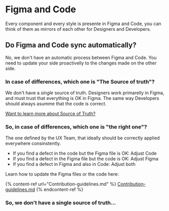 # Figma and Code

Every component and every style is presente in Figma and Code, you can think of them as mirrors of each other for Designers and Developers. 

## Do Figma and Code sync automatically? 

No, we don't have an automatic process between Figma and Code. You need to update your side proactivelly to the changes made on the other side.

### In case of differences, which one is "The Source of truth"?

We don't have a _single_ source of truth. Designers work primarelly in Figma, and must trust that everything is OK in Figma. The same way Developers should always asumme that the code is correct.

[Want to learn more about Source of Truth?](Source-of-truth.md)

### So, in case of differences, which one is "the right one"?

The one defined by the UX Team, that ideally should be correctly applied everywhere consinstently.

- If you find a defect in the code but the Figma file is OK: Adjust Code
- If you find a defect in the Figma file but the code is OK: Adjust Figma
- If you find a defect in Figma and also in Code: Adjust both

Learn how to update the Figma files or the code here:

{% content-ref url="Contribution-guidelines.md" %}
[Contribution-guidelines.md](Contribution-guidelines.md)
{% endcontent-ref %}

### So, we don't have a single source of truth...



